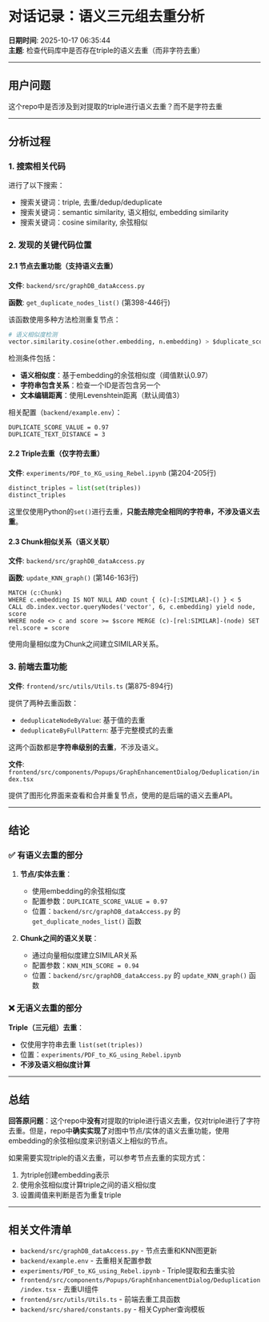 # 对话记录：语义三元组去重分析

**日期时间**: 2025-10-17 06:35:44  
**主题**: 检查代码库中是否存在triple的语义去重（而非字符去重）

---

## 用户问题

这个repo中是否涉及到对提取的triple进行语义去重？而不是字符去重

---

## 分析过程

### 1. 搜索相关代码

进行了以下搜索：
- 搜索关键词：triple, 去重/dedup/deduplicate
- 搜索关键词：semantic similarity, 语义相似, embedding similarity
- 搜索关键词：cosine similarity, 余弦相似

### 2. 发现的关键代码位置

#### 2.1 节点去重功能（支持语义去重）

**文件**: `backend/src/graphDB_dataAccess.py`

**函数**: `get_duplicate_nodes_list()` (第398-446行)

该函数使用多种方法检测重复节点：

```python
# 语义相似度检测
vector.similarity.cosine(other.embedding, n.embedding) > $duplicate_score_value
```

检测条件包括：
- **语义相似度**：基于embedding的余弦相似度（阈值默认0.97）
- **字符串包含关系**：检查一个ID是否包含另一个
- **文本编辑距离**：使用Levenshtein距离（默认阈值3）

相关配置（`backend/example.env`）：
```
DUPLICATE_SCORE_VALUE = 0.97
DUPLICATE_TEXT_DISTANCE = 3
```

#### 2.2 Triple去重（仅字符去重）

**文件**: `experiments/PDF_to_KG_using_Rebel.ipynb` (第204-205行)

```python
distinct_triples = list(set(triples))
distinct_triples
```

这里仅使用Python的`set()`进行去重，**只能去除完全相同的字符串，不涉及语义去重**。

#### 2.3 Chunk相似关系（语义关联）

**文件**: `backend/src/graphDB_dataAccess.py`

**函数**: `update_KNN_graph()` (第146-163行)

```cypher
MATCH (c:Chunk)
WHERE c.embedding IS NOT NULL AND count { (c)-[:SIMILAR]-() } < 5
CALL db.index.vector.queryNodes('vector', 6, c.embedding) yield node, score
WHERE node <> c and score >= $score MERGE (c)-[rel:SIMILAR]-(node) SET rel.score = score
```

使用向量相似度为Chunk之间建立SIMILAR关系。

### 3. 前端去重功能

**文件**: `frontend/src/utils/Utils.ts` (第875-894行)

提供了两种去重函数：
- `deduplicateNodeByValue`: 基于值的去重
- `deduplicateByFullPattern`: 基于完整模式的去重

这两个函数都是**字符串级别的去重**，不涉及语义。

**文件**: `frontend/src/components/Popups/GraphEnhancementDialog/Deduplication/index.tsx`

提供了图形化界面来查看和合并重复节点，使用的是后端的语义去重API。

---

## 结论

### ✅ **有语义去重的部分**

1. **节点/实体去重**：
   - 使用embedding的余弦相似度
   - 配置参数：`DUPLICATE_SCORE_VALUE = 0.97`
   - 位置：`backend/src/graphDB_dataAccess.py` 的 `get_duplicate_nodes_list()` 函数

2. **Chunk之间的语义关联**：
   - 通过向量相似度建立SIMILAR关系
   - 配置参数：`KNN_MIN_SCORE = 0.94`
   - 位置：`backend/src/graphDB_dataAccess.py` 的 `update_KNN_graph()` 函数

### ❌ **无语义去重的部分**

**Triple（三元组）去重**：
- 仅使用字符串去重 `list(set(triples))`
- 位置：`experiments/PDF_to_KG_using_Rebel.ipynb`
- **不涉及语义相似度计算**

---

## 总结

**回答原问题**：这个repo中**没有**对提取的triple进行语义去重，仅对triple进行了字符去重。但是，repo中**确实实现了**对图中节点/实体的语义去重功能，使用embedding的余弦相似度来识别语义上相似的节点。

如果需要实现triple的语义去重，可以参考节点去重的实现方式：
1. 为triple创建embedding表示
2. 使用余弦相似度计算triple之间的语义相似度
3. 设置阈值来判断是否为重复triple

---

## 相关文件清单

- `backend/src/graphDB_dataAccess.py` - 节点去重和KNN图更新
- `backend/example.env` - 去重相关配置参数
- `experiments/PDF_to_KG_using_Rebel.ipynb` - Triple提取和去重实验
- `frontend/src/components/Popups/GraphEnhancementDialog/Deduplication/index.tsx` - 去重UI组件
- `frontend/src/utils/Utils.ts` - 前端去重工具函数
- `backend/src/shared/constants.py` - 相关Cypher查询模板
